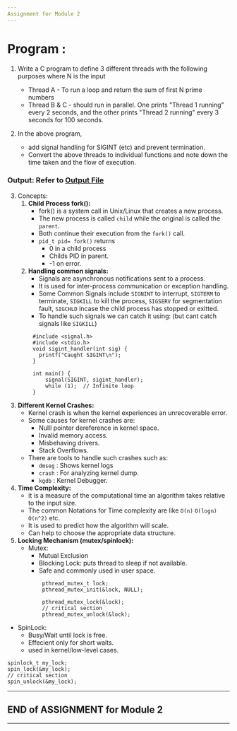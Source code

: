 ```yaml
---
Assignment for Module 2
---
```

# Program :
1. Write a C program to define 3 different threads with the following purposes where N is the input
   - Thread A - To run a loop and return the sum of first N prime numbers
   - Thread B & C - should run in parallel. One prints "Thread 1 running" every 2 seconds, and the other prints "Thread 2 running" every 3 seconds for 100 seconds.

2. In the above program,
   - add signal handling for SIGINT (etc) and prevent termination.
   - Convert the above threads to individual functions and note down the time taken and the flow of execution.

### Output: Refer to [Output File](https://github.com/Sharath15eUR/Sharan/blob/main/Advance%20C%20Prog/Assignment-2/output.txt)
3. Concepts:
   1. **Child Process fork():**
      - fork() is a system call in Unix/Linux that creates a new process.
      - The new process is called `child` while the original is called the `parent`.
      - Both continue their execution from the `fork()` call.
      - `pid_t pid= fork()` returns
        - 0 in a child process
        - Childs PID in parent.
        - -1 on error. 
   2. **Handling common signals:**
      - Signals are asynchronous notifications sent to a process.
      - It is used for inter-process communication or exception handling.
      - Some Common Signals include `SIGNINT` to interrupt, `SIGTERM` to terminate, `SIGKILL` to kill the process, `SIGSERV` for segmentation fault, `SIGCHLD` incase the child process has stopped or exitted.
      - To handle such signals we can catch it using: (but cant catch signals like `SIGKILL`)
```
        #include <signal.h>
        #include <stdio.h>
        void sigint_handler(int sig) {
          printf("Caught SIGINT\n");
        }

        int main() {
            signal(SIGINT, sigint_handler);
            while (1);  // Infinite loop
        }
``` 
   3. **Different Kernel Crashes:**
      - Kernel crash is when the kernel experiences an unrecoverable error.
      -  Some causes for kernel crashes are:
          - Nulll pointer dereference in kernel space.
          - Invalid memory access.
          - Misbehaving drivers.
          - Stack Overflows.
      - There are tools to handle such crashes such as:
          - `dmseg` : Shows kernel logs
          - `crash` : For analyzing kernel dump.
          - `kgdb` :  Kernel Debugger. 
   4. **Time Complexity:**
      - it is a measure of the computational time an algorithm takes relative to the input size.
      - The common Notations for Time complexity are like `O(n)` `O(logn)` `O(n^2)` etc.
      - It is used to predict how the algorithm will scale.
      - Can help to choose the appropriate data structure.
   5. **Locking Mechanism (mutex/spinlock):**
      - Mutex:
          - Mutual Exclusion
          - Blocking Lock: puts thread to sleep if not available.
          - Safe and commonly used in user space.
```
           pthread_mutex_t lock;
           pthread_mutex_init(&lock, NULL);
          
           pthread_mutex_lock(&lock);
           // critical section
           pthread_mutex_unlock(&lock);

```
  - SpinLock:
      - Busy/Wait until lock is free.
      - Effecient only for short waits.
      - used in kernel/low-level cases.
```
spinlock_t my_lock;
spin_lock(&my_lock);
// critical section
spin_unlock(&my_lock);

``` 
---
END of ASSIGNMENT for Module 2
---
---


